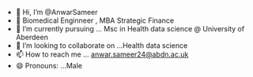 - 👋 Hi, I’m @AnwarSameer
- 👀 Biomedical Enginneer , MBA  Strategic Finance
- 🌱 I’m currently pursuing ... Msc in Health data science @ University of Aberdeen
- 💞️ I’m looking to collaborate on ...Health data science
- 📫 How to reach me ... anwar.sameer24@abdn.ac.uk
- 😄 Pronouns: ...Male
